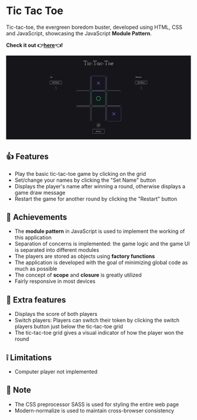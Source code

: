 # Tic Tac Toe

Tic-tac-toe, the evergreen boredom buster, developed using HTML, CSS and JavaScript, showcasing the JavaScript **Module Pattern**.

**Check it out :point_right:[here](https://mell62.github.io/tic-tac-toe):point_left:!**

![tictactoe-screenshot](./images/screenshot.png)

## :thumbsup: Features

- Play the basic tic-tac-toe game by clicking on the grid
- Set/change your names by clicking the "Set Name" button
- Displays the player's name after winning a round, otherwise displays a game draw message
- Restart the game for another round by clicking the "Restart" button

## :star2: Achievements

- The **module pattern** in JavaScript is used to implement the working of this application
- Separation of concerns is implemented: the game logic and the game UI is separated into different modules
- The players are stored as objects using **factory functions**
- The application is developed with the goal of minimizing global code as much as possible
- The concept of **scope** and **closure** is greatly utilized
- Fairly responsive in most devices

## :electric_plug: Extra features

- Displays the score of both players
- Switch players: Players can switch their token by clicking the switch players button just below the tic-tac-toe grid
- The tic-tac-toe grid gives a visual indicator of how the player won the round

## :grey_exclamation: Limitations

- Computer player not implemented

## :page_with_curl: Note

- The CSS preprocessor SASS is used for styling the entire web page
- Modern-normalize is used to maintain cross-browser consistency
